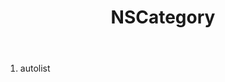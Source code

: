 ﻿---
uid: crmscript_ref_NSCategory
title: NSCategory
intellisense: Void.NSCategory
keywords: NSCategory
so.topic: reference
---



1. autolist 

